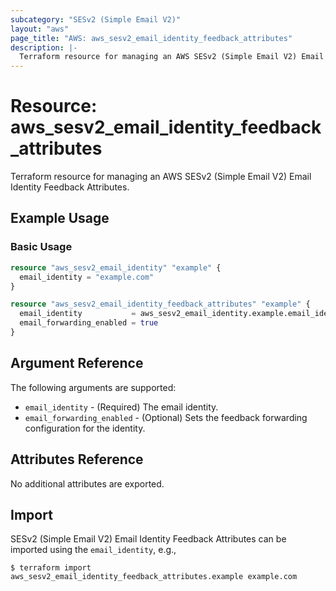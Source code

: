 ```yaml
---
subcategory: "SESv2 (Simple Email V2)"
layout: "aws"
page_title: "AWS: aws_sesv2_email_identity_feedback_attributes"
description: |-
  Terraform resource for managing an AWS SESv2 (Simple Email V2) Email Identity Feedback Attributes.
---
```


# Resource: aws_sesv2_email_identity_feedback_attributes

Terraform resource for managing an AWS SESv2 (Simple Email V2) Email Identity Feedback Attributes.

## Example Usage

### Basic Usage

```terraform
resource "aws_sesv2_email_identity" "example" {
  email_identity = "example.com"
}

resource "aws_sesv2_email_identity_feedback_attributes" "example" {
  email_identity           = aws_sesv2_email_identity.example.email_identity
  email_forwarding_enabled = true
}
```

## Argument Reference

The following arguments are supported:

* `email_identity` - (Required) The email identity. 
* `email_forwarding_enabled` - (Optional) Sets the feedback forwarding configuration for the identity.

## Attributes Reference

No additional attributes are exported.

## Import

SESv2 (Simple Email V2) Email Identity Feedback Attributes can be imported using the `email_identity`, e.g.,

```
$ terraform import aws_sesv2_email_identity_feedback_attributes.example example.com
```
